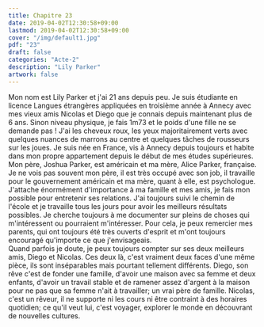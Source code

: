 ```yaml
---
title: Chapitre 23
date: 2019-04-02T12:30:58+09:00
lastmod: 2019-04-02T12:30:58+09:00
cover: "/img/default1.jpg"
pdf: "23"
draft: false
categories: "Acte-2"
description: "Lily Parker"
artwork: false
---
```


Mon nom est Lily Parker et j'ai 21 ans depuis peu. Je suis étudiante en licence Langues étrangères appliquées en troisième année à Annecy avec mes vieux amis Nicolas et Diego que je connais depuis maintenant plus de 6 ans. Sinon niveau physique, je fais 1m73 et le poids d'une fille ne se demande pas ! J'ai les cheveux roux, les yeux majoritairement verts avec quelques nuances de marrons au centre et quelques tâches de rousseurs sur les joues. Je suis née en France, vis à Annecy depuis toujours et habite dans mon propre appartement depuis le début de mes études supérieures. Mon père, Joshua Parker, est américain et ma mère, Alice Parker, française. Je ne vois pas souvent mon père, il est très occupé avec son job, il travaille pour le gouvernement américain et ma mère, quant à elle, est psychologue. J'attache énormément d'importance à ma famille et mes amis, je fais mon possible pour entretenir ses relations. J'ai toujours suivi le chemin de l'école et je travaille tous les jours pour avoir les meilleurs résultats possibles. Je cherche toujours à me documenter sur pleins de choses qui m'intéressent ou pourraient m'intéresser. Pour cela, je peux remercier mes parents, qui ont toujours été très ouverts d'esprit et m'ont toujours encouragé qu'importe ce que j'envisageais.   
Quand parfois je doute, je peux toujours compter sur ses deux meilleurs amis, Diego et Nicolas. Ces deux là, c'est vraiment deux faces d'une même pièce, ils sont inséparables mais pourtant tellement différents. Diego, son rêve c'est de fonder une famille, d'avoir une maison avec sa femme et deux enfants, d'avoir un travail stable et de ramener assez d'argent à la maison pour ne pas que sa femme n'ait à travailler; un vrai père de famille. Nicolas, c'est un rêveur, il ne supporte ni les cours ni être contraint à des horaires quotidien; ce qu'il veut lui, c'est voyager, explorer le monde en découvrant de nouvelles cultures.

